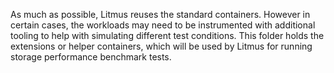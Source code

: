 As much as possible, Litmus reuses the standard containers. However in certain cases, the workloads may need to be instrumented with additional tooling to help with simulating different test conditions. This folder holds the extensions or helper containers, which will be used by Litmus for running storage performance benchmark tests.

